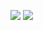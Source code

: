![](https://github-readme-stats.vercel.app/api?username=CatboyCoding&hide_border=true&bg_color=0000) 
![](https://github-readme-stats.vercel.app/api/top-langs/?username=CatboyCoding&layout=compact&hide_border=true&bg_color=0000)

